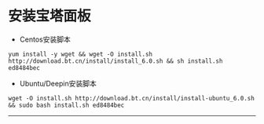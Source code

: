 # 安装宝塔面板

- Centos安装脚本


```shell
yum install -y wget && wget -O install.sh http://download.bt.cn/install/install_6.0.sh && sh install.sh ed8484bec
```

- Ubuntu/Deepin安装脚本


```shell
wget -O install.sh http://download.bt.cn/install/install-ubuntu_6.0.sh && sudo bash install.sh ed8484bec
```

--------------

